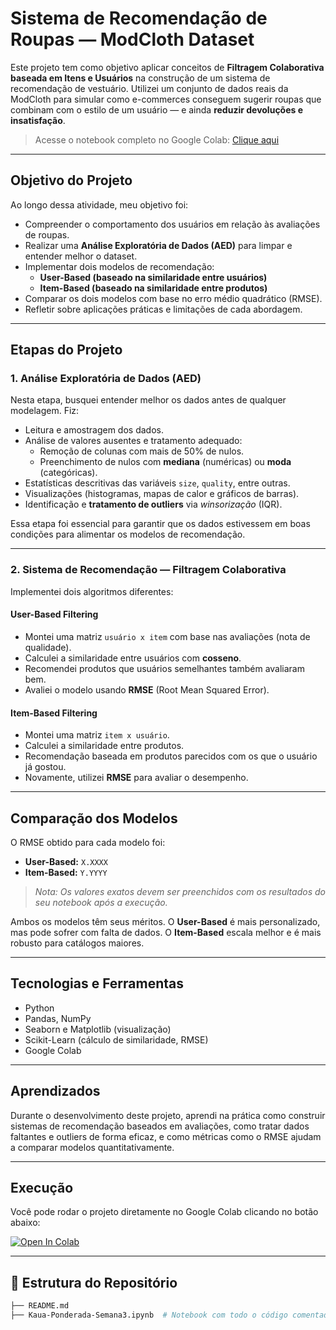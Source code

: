 # Sistema de Recomendação de Roupas — ModCloth Dataset

Este projeto tem como objetivo aplicar conceitos de **Filtragem Colaborativa baseada em Itens e Usuários** na construção de um sistema de recomendação de vestuário. Utilizei um conjunto de dados reais da ModCloth para simular como e-commerces conseguem sugerir roupas que combinam com o estilo de um usuário — e ainda **reduzir devoluções e insatisfação**.

> Acesse o notebook completo no Google Colab: [Clique aqui](https://colab.research.google.com/drive/14mUae5ipAuEg9osWdUSdIX0lXurg69DZ?usp=sharing)

---

## Objetivo do Projeto

Ao longo dessa atividade, meu objetivo foi:

- Compreender o comportamento dos usuários em relação às avaliações de roupas.
- Realizar uma **Análise Exploratória de Dados (AED)** para limpar e entender melhor o dataset.
- Implementar dois modelos de recomendação:
  - **User-Based (baseado na similaridade entre usuários)**
  - **Item-Based (baseado na similaridade entre produtos)**
- Comparar os dois modelos com base no erro médio quadrático (RMSE).
- Refletir sobre aplicações práticas e limitações de cada abordagem.

---

## Etapas do Projeto

### 1. Análise Exploratória de Dados (AED)

Nesta etapa, busquei entender melhor os dados antes de qualquer modelagem. Fiz:

- Leitura e amostragem dos dados.
- Análise de valores ausentes e tratamento adequado:
  - Remoção de colunas com mais de 50% de nulos.
  - Preenchimento de nulos com **mediana** (numéricas) ou **moda** (categóricas).
- Estatísticas descritivas das variáveis `size`, `quality`, entre outras.
- Visualizações (histogramas, mapas de calor e gráficos de barras).
- Identificação e **tratamento de outliers** via *winsorização* (IQR).

Essa etapa foi essencial para garantir que os dados estivessem em boas condições para alimentar os modelos de recomendação.

---

### 2. Sistema de Recomendação — Filtragem Colaborativa

Implementei dois algoritmos diferentes:

#### User-Based Filtering

- Montei uma matriz `usuário x item` com base nas avaliações (nota de qualidade).
- Calculei a similaridade entre usuários com **cosseno**.
- Recomendei produtos que usuários semelhantes também avaliaram bem.
- Avaliei o modelo usando **RMSE** (Root Mean Squared Error).

#### Item-Based Filtering

- Montei uma matriz `item x usuário`.
- Calculei a similaridade entre produtos.
- Recomendação baseada em produtos parecidos com os que o usuário já gostou.
- Novamente, utilizei **RMSE** para avaliar o desempenho.

---

## Comparação dos Modelos

O RMSE obtido para cada modelo foi:

- **User-Based:** `X.XXXX`
- **Item-Based:** `Y.YYYY`

> *Nota: Os valores exatos devem ser preenchidos com os resultados do seu notebook após a execução.*

Ambos os modelos têm seus méritos. O **User-Based** é mais personalizado, mas pode sofrer com falta de dados. O **Item-Based** escala melhor e é mais robusto para catálogos maiores.

---

## Tecnologias e Ferramentas

- Python
- Pandas, NumPy
- Seaborn e Matplotlib (visualização)
- Scikit-Learn (cálculo de similaridade, RMSE)
- Google Colab

---

## Aprendizados

Durante o desenvolvimento deste projeto, aprendi na prática como construir sistemas de recomendação baseados em avaliações, como tratar dados faltantes e outliers de forma eficaz, e como métricas como o RMSE ajudam a comparar modelos quantitativamente.

---

## Execução

Você pode rodar o projeto diretamente no Google Colab clicando no botão abaixo:

[![Open In Colab](https://colab.research.google.com/assets/colab-badge.svg)](https://colab.research.google.com/drive/14mUae5ipAuEg9osWdUSdIX0lXurg69DZ?usp=sharing)

---

## 📂 Estrutura do Repositório

```bash
├── README.md
├── Kaua-Ponderada-Semana3.ipynb  # Notebook com todo o código comentado
